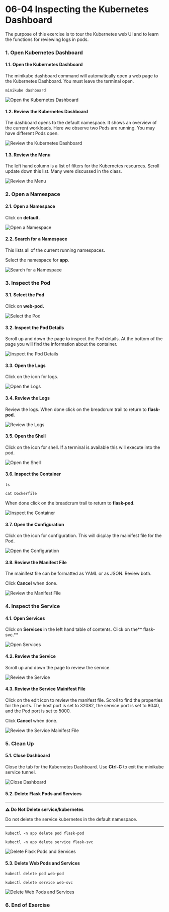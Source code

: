 
# 06-04 Inspecting the Kubernetes Dashboard

The purpose of this exercise is to tour the Kubernetes web UI and to learn the functions for reviewing logs in pods.

### 1. Open Kubernetes Dashboard

#### 1.1. Open the Kubernetes Dashboard
The minikube dashboard command will automatically open a web page to the Kubernetes Dashboard. You must leave the terminal open.

```
minikube dashboard

```

![Open the Kubernetes Dashboard](images/step-1.png)


#### 1.2. Review the Kubernetes Dashboard
The dashboard opens to the default namespace. It shows an overview of the current workloads. Here we observe two Pods are running. You may have different Pods open.

![Review the Kubernetes Dashboard](images/step-2.png)


#### 1.3. Review the Menu
The left hand column is a list of filters for the Kubernetes resources. Scroll update down this list. Many were discussed in the class.

![Review the Menu](images/step-3.png)


### 2. Open a Namespace

#### 2.1. Open a Namespace
Click on **default**. 

![Open a Namespace](images/step-5.png)


#### 2.2. Search for a Namespace
This lists all of the current running namespaces. 

Select the namespace for **app**.

![Search for a Namespace](images/step-6.png)


### 3. Inspect the Pod

#### 3.1. Select the Pod
Click on **web-pod.**

![Select the Pod](images/step-8.png)


#### 3.2. Inspect the Pod Details
Scroll up and down the page to inspect the Pod details.  At the bottom of the page you will find the information about the container.

![Inspect the Pod Details](images/step-9.png)


#### 3.3. Open the Logs
Click on the icon for logs. 

![Open the Logs](images/step-10.png)


#### 3.4. Review the Logs
Review the logs. When done click on the breadcrum trail to return to **flask-pod**.

![Review the Logs](images/step-11.png)


#### 3.5. Open the Shell
Click on the icon for shell. If a terminal is available this will execute into the pod.

![Open the Shell](images/step-12.png)


#### 3.6. Inspect the Container
```
ls

```

```
cat Dockerfile

```

When done click on the breadcrum trail to return to **flask-pod**.

![Inspect the Container](images/step-13.png)


#### 3.7. Open the Configuration
Click on the icon for configuration. This will display the mainifest file for the Pod.

![Open the Configuration](images/step-14.png)


#### 3.8. Review the Manifest File
The mainifest file can be formatted as YAML or as JSON. Review both.

Click **Cancel** when done.

![Review the Manifest File](images/step-15.png)


### 4. Inspect the Service

#### 4.1. Open Services
Click on **Services** in the left hand table of contents. Click on the** flask-svc.**

![Open Services](images/step-17.png)


#### 4.2. Review the Service
Scroll up and down the page to review the service. 

![Review the Service](images/step-18.png)


#### 4.3. Review the Service Mainifest File 
Click on the edit icon to review the manifest file. Scroll to find the properties for the ports. The host port is set to 32082, the service port is set to 8040, and the Pod port is set to 5000.

Click **Cancel** when done.

![Review the Service Mainifest File ](images/step-19.png)


### 5. Clean Up

#### 5.1. Close Dashboard
Close the tab for the Kubernetes Dashboard. Use **Ctrl-C** to exit the minikube service tunnel.

![Close Dashboard](images/step-21.png)


#### 5.2. Delete Flask Pods and Services

---

**⚠️ Do Not Delete service/kubernetes**

Do not delete the service kubernetes in the default namespace.

---

```
kubectl -n app delete pod flask-pod

```

```
kubectl -n app delete service flask-svc

```

![Delete Flask Pods and Services](images/step-22.png)


#### 5.3. Delete Web Pods and Services
```
kubectl delete pod web-pod

```

```
kubectl delete service web-svc

```

![Delete Web Pods and Services](images/step-23.png)


### 6. End of Exercise


